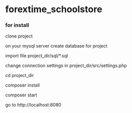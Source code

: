 # forextime_schoolstore

### for install

clone project

on your mysql server create database for project

import file project_dir/sql/*.sql

change connection settings in project_dir/src/settings.php

cd project_dir

composer install

composer start

go to http://localhost:8080
